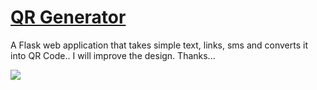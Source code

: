 # [QR Generator](https://qr-generator-app.herokuapp.com/)

A Flask web application that takes simple text, links, sms and converts it into QR Code.. I will improve the design. Thanks...

![](https://lh3.googleusercontent.com/-PXLSbcxbhmM/YIIc4f2K0OI/AAAAAAAABNY/i6XstSq0bVAI5nGDi57dX_TQ1Ym2K4wiACLcBGAsYHQ/qr.jpg)
